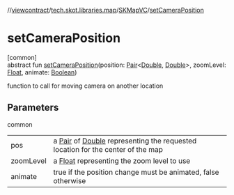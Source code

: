 //[viewcontract](../../../index.md)/[tech.skot.libraries.map](../index.md)/[SKMapVC](index.md)/[setCameraPosition](set-camera-position.md)

# setCameraPosition

[common]\
abstract fun [setCameraPosition](set-camera-position.md)(position: [Pair](https://kotlinlang.org/api/latest/jvm/stdlib/kotlin/-pair/index.html)&lt;[Double](https://kotlinlang.org/api/latest/jvm/stdlib/kotlin/-double/index.html), [Double](https://kotlinlang.org/api/latest/jvm/stdlib/kotlin/-double/index.html)&gt;, zoomLevel: [Float](https://kotlinlang.org/api/latest/jvm/stdlib/kotlin/-float/index.html), animate: [Boolean](https://kotlinlang.org/api/latest/jvm/stdlib/kotlin/-boolean/index.html))

function to call for moving camera on another location

## Parameters

common

| | |
|---|---|
| pos | a [Pair](https://kotlinlang.org/api/latest/jvm/stdlib/kotlin/-pair/index.html) of [Double](https://kotlinlang.org/api/latest/jvm/stdlib/kotlin/-double/index.html) representing the requested location for the center of the map |
| zoomLevel | a [Float](https://kotlinlang.org/api/latest/jvm/stdlib/kotlin/-float/index.html) representing the zoom level to use |
| animate | true if the position change must be animated, false otherwise |

